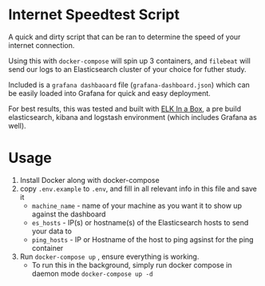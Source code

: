 # Internet Speedtest Script
A quick and dirty script that can be ran to determine the speed of your internet connection. 

Using this with `docker-compose` will spin up 3 containers, and `filebeat` will send our logs to an Elasticsearch cluster of your choice for futher study. 

Included is a `grafana dashbaoard` file (`grafana-dashboard.json`) which can be easily loaded into Grafana for quick and easy deployment.  

For best results, this was tested and built with [ELK In a Box](https://github.com/nickmaccarthy/elk-in-a-box), a pre build elasticsearch, kibana and logstash environment (which includes Grafana as well).  


# Usage
1. Install Docker along with docker-compose
2. copy `.env.example` to `.env`, and fill in all relevant info in this file and save it
    * `machine_name` - name of your machine as you want it to show up against the dashboard
    * `es_hosts` - IP(s) or hostname(s) of the Elasticsearch hosts to send your data to 
    * `ping_hosts` - IP or Hostname of the host to ping agsinst for the ping container
3. Run `docker-compose up` , ensure everything is working.  
    * To run this in the background, simply run docker compose in daemon mode `docker-compose up -d` 

